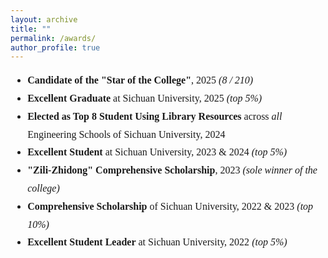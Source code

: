 ```yaml
---
layout: archive
title: ""
permalink: /awards/
author_profile: true
---
```




<div style="font-family: 'Times New Roman', serif; font-size: 16px; line-height: 1.8;">
    <ul>
        <li><strong>Candidate of the "Star of the College"</strong>, 2025 <em>(8 / 210)</em></li>
        <li><strong>Excellent Graduate</strong> at Sichuan University, 2025 <em>(top 5%)</em></li>
        <li><strong>Elected as Top 8 Student Using Library Resources</strong> across <em>all</em> Engineering Schools of Sichuan University, 2024</li>
        <li><strong>Excellent Student</strong> at Sichuan University, 2023 & 2024 <em>(top 5%)</em></li>
        <li><strong>"Zili-Zhidong" Comprehensive Scholarship</strong>, 2023 <em>(sole winner of the college)</em></li>
        <li><strong>Comprehensive Scholarship</strong> of Sichuan University, 2022 & 2023 <em>(top 10%)</em></li>
        <li><strong>Excellent Student Leader</strong> at Sichuan University, 2022 <em>(top 5%)</em></li>
    </ul>
</div>




 
